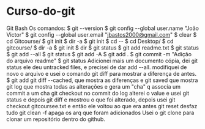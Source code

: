 # Curso-do-git
Git Bash
Os comandos:
$ git --version 
$ git config --global user.name "João Victor"
$ git config --global user.email "jbastos2000@gmail.com"
$ clear
$ cd Gitcourse/
$ git init
$ dir -a
$ git init
$ cd --
$ cd Desktop/
$ cd gitcourse/
$ dir -a
$ git init
$ dir
$ git status
$ git add readme.txt
$ git status
$ git add --all
$ git status
$ git add -A
$ git add .
$ git commit -m "Adição do arquivo readme"
$ git status
Adicionei mais um documento cópia, dei git status ele deu untracked files, e precisei de dar add --all.
modifiquei de novo o arquivo e usei o comando git diff para mostrar a diferença de antes.
$ git add
git diff --cached, que mostra as diferenças
e git saved que mostra
git log que mostra todas as alterações e gera um "cha" q associa um commit a um cha
git checkout no commit do log 
alterei o value e usei git status e depois git diff e mostrou o que foi alterado, depois usei git checkout gitcoursee.txt e então ele voltou ao que era antes
git reset desfaz tudo
git clean -f apaga os arq que foram adicionados
Usei o git clone para clonar um repositório dentro do github.
